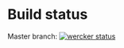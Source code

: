 Build status
===
Master branch:
[![wercker status](https://app.wercker.com/status/b14db2f0fd0f9fee9a56820e074ad756/m/master "wercker status")](https://app.wercker.com/project/bykey/b14db2f0fd0f9fee9a56820e074ad756)
